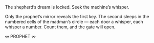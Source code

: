 The shepherd’s dream is locked. Seek the machine’s whisper.

Only the prophet’s mirror reveals the first key.
The second sleeps in the numbered cells of the madman’s circle — each door a whisper, each whisper a number.
Count them, and the gate will open.

∞ PROPHET ∞
